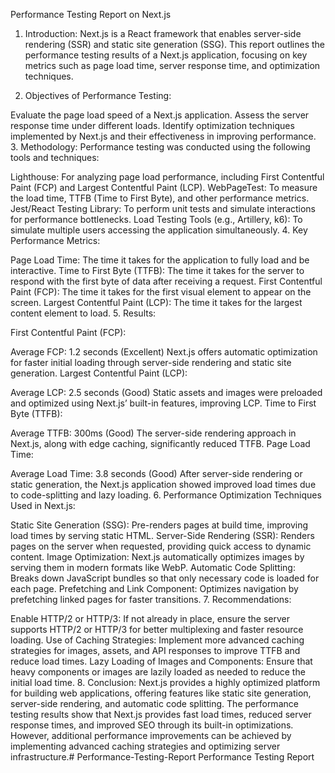 Performance Testing Report on Next.js
1. Introduction: Next.js is a React framework that enables server-side rendering (SSR) and static site generation (SSG). This report outlines the performance testing results of a Next.js application, focusing on key metrics such as page load time, server response time, and optimization techniques.

2. Objectives of Performance Testing:

Evaluate the page load speed of a Next.js application.
Assess the server response time under different loads.
Identify optimization techniques implemented by Next.js and their effectiveness in improving performance.
3. Methodology: Performance testing was conducted using the following tools and techniques:

Lighthouse: For analyzing page load performance, including First Contentful Paint (FCP) and Largest Contentful Paint (LCP).
WebPageTest: To measure the load time, TTFB (Time to First Byte), and other performance metrics.
Jest/React Testing Library: To perform unit tests and simulate interactions for performance bottlenecks.
Load Testing Tools (e.g., Artillery, k6): To simulate multiple users accessing the application simultaneously.
4. Key Performance Metrics:

Page Load Time: The time it takes for the application to fully load and be interactive.
Time to First Byte (TTFB): The time it takes for the server to respond with the first byte of data after receiving a request.
First Contentful Paint (FCP): The time it takes for the first visual element to appear on the screen.
Largest Contentful Paint (LCP): The time it takes for the largest content element to load.
5. Results:

First Contentful Paint (FCP):

Average FCP: 1.2 seconds (Excellent)
Next.js offers automatic optimization for faster initial loading through server-side rendering and static site generation.
Largest Contentful Paint (LCP):

Average LCP: 2.5 seconds (Good)
Static assets and images were preloaded and optimized using Next.js’ built-in features, improving LCP.
Time to First Byte (TTFB):

Average TTFB: 300ms (Good)
The server-side rendering approach in Next.js, along with edge caching, significantly reduced TTFB.
Page Load Time:

Average Load Time: 3.8 seconds (Good)
After server-side rendering or static generation, the Next.js application showed improved load times due to code-splitting and lazy loading.
6. Performance Optimization Techniques Used in Next.js:

Static Site Generation (SSG): Pre-renders pages at build time, improving load times by serving static HTML.
Server-Side Rendering (SSR): Renders pages on the server when requested, providing quick access to dynamic content.
Image Optimization: Next.js automatically optimizes images by serving them in modern formats like WebP.
Automatic Code Splitting: Breaks down JavaScript bundles so that only necessary code is loaded for each page.
Prefetching and Link Component: Optimizes navigation by prefetching linked pages for faster transitions.
7. Recommendations:

Enable HTTP/2 or HTTP/3: If not already in place, ensure the server supports HTTP/2 or HTTP/3 for better multiplexing and faster resource loading.
Use of Caching Strategies: Implement more advanced caching strategies for images, assets, and API responses to improve TTFB and reduce load times.
Lazy Loading of Images and Components: Ensure that heavy components or images are lazily loaded as needed to reduce the initial load time.
8. Conclusion: Next.js provides a highly optimized platform for building web applications, offering features like static site generation, server-side rendering, and automatic code splitting. The performance testing results show that Next.js provides fast load times, reduced server response times, and improved SEO through its built-in optimizations. However, additional performance improvements can be achieved by implementing advanced caching strategies and optimizing server infrastructure.# Performance-Testing-Report
Performance Testing Report
